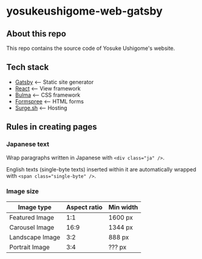# yosukeushigome-web-gatsby

## About this repo

This repo contains the source code of Yosuke Ushigome's website.

## Tech stack

* [Gatsby](https://www.gatsbyjs.org/) <-- Static site generator
* [React](https://facebook.github.io/react/) <-- View framework
* [Bulma](http://bulma.io/) <-- CSS framework
* [Formspree](https://formspree.io/) <-- HTML forms
* [Surge.sh](http://surge.sh/) <-- Hosting

## Rules in creating pages

### Japanese text

Wrap paragraphs written in Japanese with `<div class="ja" />`.

English texts (single-byte texts) inserted within it are automatically wrapped with `<span class="single-byte" />`.

### Image size

| Image type        | Aspect ratio  | Min width |
| ---               | ---           | ---       |
| Featured Image    | 1:1           | 1600 px   |
| Carousel Image    | 16:9          | 1344 px   |
| Landscape Image   | 3:2           | 888 px    |
| Portrait Image    | 3:4           | ??? px    |
